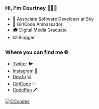 ### Hi, I'm Courtney 👩‍💻💫

<!--
**Court191/Court191** is a ✨ _special_ ✨ repository because its `README.md` (this file) appears on your GitHub profile.

Here are some ideas to get you started:

- 🔭 I’m currently working on ...
- 🌱 I’m currently learning ...
- 👯 I’m looking to collaborate on ...
- 🤔 I’m looking for help with ...
- 💬 Ask me about ...
- 📫 How to reach me: ...
- 😄 Pronouns: ...
- ⚡ Fun fact: ...
-->
- 💛 Associate Software Developer at Sky
- 🚀 GirlCode Ambassador 
- 🎓 Digital Media Graduate 
- ⌨️ Blogger 

### Where you can find me 🌐

* [Twitter](https://twitter.com/CCcodes_x) 🐦
* [Instagram](https://www.facebook.com/CCMedia.x) 📸
* [Dev.to](https://dev.to/court191) 💻 
* [GirlCode](https://www.girl-code.co.uk/courtneycox) ✨
* [CodePen](https://codepen.io/Court191) 🖊️

[![CCcodes](https://img.shields.io/badge/CCcodes-Woman%20In%20Tech-pink)](https://twitter.com/CCcodes_x)
